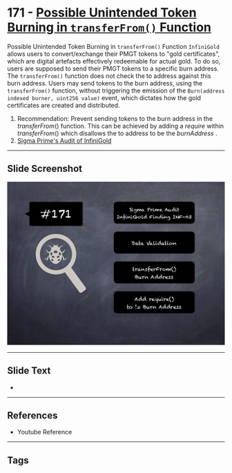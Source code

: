 
# 171 - [Possible Unintended Token Burning in `transferFrom()` Function](./Possible%20Unintended%20Token%20Burning%20in%20`transferFrom()`%20Function.md)

Possible Unintended Token Burning in `transferFrom()` Function `InfiniGold` allows users to convert/exchange their PMGT tokens to "gold certificates", which are digital artefacts effectively redeemable for actual gold. To do so, users are supposed to send their PMGT tokens to a specific burn address. The `transferFrom()` function does not check the to address against this burn address. Users may send tokens to the burn address, using the `transferFrom()` function, without triggering the emission of the `Burn(address indexed burner, uint256 value)` event, which dictates how the gold certificates are created and distributed.


1. Recommendation: Prevent sending tokens to the burn address in the _transferFrom_() function. This can be achieved by adding a _require_ within _transferFrom_() which disallows the to address to be the _burnAddress_ .
2. [Sigma Prime's Audit of InfiniGold](https://github.com/sigp/public-audits/raw/master/infinigold/review.pdf)


___
## Slide Screenshot
![171.png](../../images/8.%20Audit%20Findings%20201/171.png)
___
## Slide Text
- 
___
## References
- Youtube Reference
___
## Tags

